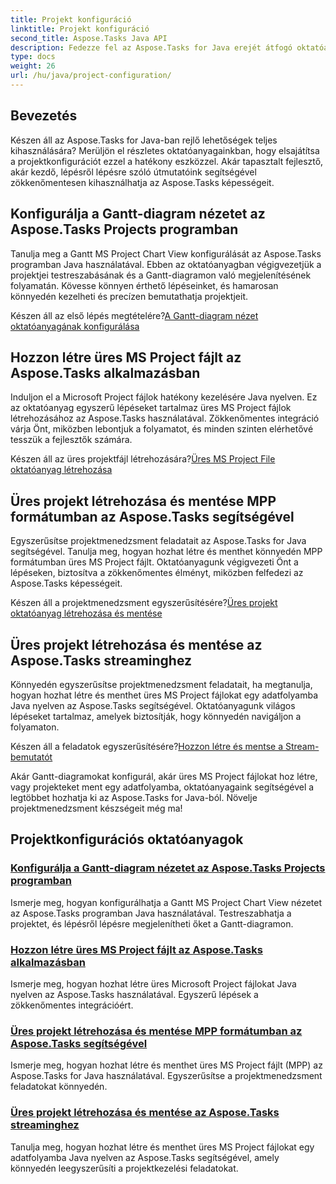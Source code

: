 ```yaml
---
title: Projekt konfiguráció
linktitle: Projekt konfiguráció
second_title: Aspose.Tasks Java API
description: Fedezze fel az Aspose.Tasks for Java erejét átfogó oktatóanyagainkkal. Konfigurálja a Gantt-diagramokat, hozzon létre MS Project fájlokat, és egyszerűsítse a projektkezelést.
type: docs
weight: 26
url: /hu/java/project-configuration/
---
```

## Bevezetés

Készen áll az Aspose.Tasks for Java-ban rejlő lehetőségek teljes kihasználására? Merüljön el részletes oktatóanyagainkban, hogy elsajátítsa a projektkonfigurációt ezzel a hatékony eszközzel. Akár tapasztalt fejlesztő, akár kezdő, lépésről lépésre szóló útmutatóink segítségével zökkenőmentesen kihasználhatja az Aspose.Tasks képességeit.

## Konfigurálja a Gantt-diagram nézetet az Aspose.Tasks Projects programban

Tanulja meg a Gantt MS Project Chart View konfigurálását az Aspose.Tasks programban Java használatával. Ebben az oktatóanyagban végigvezetjük a projektjei testreszabásának és a Gantt-diagramon való megjelenítésének folyamatán. Kövesse könnyen érthető lépéseinket, és hamarosan könnyedén kezelheti és precízen bemutathatja projektjeit.

 Készen áll az első lépés megtételére?[A Gantt-diagram nézet oktatóanyagának konfigurálása](./configure-gantt-chart/)

## Hozzon létre üres MS Project fájlt az Aspose.Tasks alkalmazásban

Induljon el a Microsoft Project fájlok hatékony kezelésére Java nyelven. Ez az oktatóanyag egyszerű lépéseket tartalmaz üres MS Project fájlok létrehozásához az Aspose.Tasks használatával. Zökkenőmentes integráció várja Önt, miközben lebontjuk a folyamatot, és minden szinten elérhetővé tesszük a fejlesztők számára.

 Készen áll az üres projektfájl létrehozására?[Üres MS Project File oktatóanyag létrehozása](./create-empty-project-file/)

## Üres projekt létrehozása és mentése MPP formátumban az Aspose.Tasks segítségével

Egyszerűsítse projektmenedzsment feladatait az Aspose.Tasks for Java segítségével. Tanulja meg, hogyan hozhat létre és menthet könnyedén MPP formátumban üres MS Project fájlt. Oktatóanyagunk végigvezeti Önt a lépéseken, biztosítva a zökkenőmentes élményt, miközben felfedezi az Aspose.Tasks képességeit.

 Készen áll a projektmenedzsment egyszerűsítésére?[Üres projekt oktatóanyag létrehozása és mentése](./create-save-mpp/)

## Üres projekt létrehozása és mentése az Aspose.Tasks streaminghez

Könnyedén egyszerűsítse projektmenedzsment feladatait, ha megtanulja, hogyan hozhat létre és menthet üres MS Project fájlokat egy adatfolyamba Java nyelven az Aspose.Tasks segítségével. Oktatóanyagunk világos lépéseket tartalmaz, amelyek biztosítják, hogy könnyedén navigáljon a folyamaton.

 Készen áll a feladatok egyszerűsítésére?[Hozzon létre és mentse a Stream-bemutatót](./create-save-stream/)

Akár Gantt-diagramokat konfigurál, akár üres MS Project fájlokat hoz létre, vagy projekteket ment egy adatfolyamba, oktatóanyagaink segítségével a legtöbbet hozhatja ki az Aspose.Tasks for Java-ból. Növelje projektmenedzsment készségeit még ma!
## Projektkonfigurációs oktatóanyagok
### [Konfigurálja a Gantt-diagram nézetet az Aspose.Tasks Projects programban](./configure-gantt-chart/)
Ismerje meg, hogyan konfigurálhatja a Gantt MS Project Chart View nézetet az Aspose.Tasks programban Java használatával. Testreszabhatja a projektet, és lépésről lépésre megjelenítheti őket a Gantt-diagramon.
### [Hozzon létre üres MS Project fájlt az Aspose.Tasks alkalmazásban](./create-empty-project-file/)
Ismerje meg, hogyan hozhat létre üres Microsoft Project fájlokat Java nyelven az Aspose.Tasks használatával. Egyszerű lépések a zökkenőmentes integrációért.
### [Üres projekt létrehozása és mentése MPP formátumban az Aspose.Tasks segítségével](./create-save-mpp/)
Ismerje meg, hogyan hozhat létre és menthet üres MS Project fájlt (MPP) az Aspose.Tasks for Java használatával. Egyszerűsítse a projektmenedzsment feladatokat könnyedén.
### [Üres projekt létrehozása és mentése az Aspose.Tasks streaminghez](./create-save-stream/)
Tanulja meg, hogyan hozhat létre és menthet üres MS Project fájlokat egy adatfolyamba Java nyelven az Aspose.Tasks segítségével, amely könnyedén leegyszerűsíti a projektkezelési feladatokat.